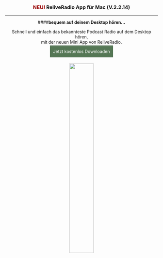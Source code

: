 <center><h3><b><span style="color:#900;">NEU!</span></b> ReliveRadio App für Mac (V.2.2.14)</h3>
<hr />

####**bequem auf deinem Desktop hören...**

Schnell und einfach das bekannteste Podcast Radio auf dem Desktop hören, <br>
mit der neuen Mini App von ReliveRadio.
<br>

<a style="padding:10px; border:1px solid #353; background: #575; color:#fff; text-decoration:none;" 
href="https://github.com/McCouman/ReLiveRadio-JsonP-about-Ajax/blob/master/Relive-Desktop-App/ReliveRadio-2.1.14.zip?raw=true">Jetzt kostenlos Downloaden</a>

<br>

<img style="width: 40%;" src="https://trello-attachments.s3.amazonaws.com/51f5116bbdd671c004000b35/5246e8eb58c494977a001568/3ef4e6c9f92a461fcf47bfeb0e59dae1/Bildschirmfoto_2013-10-04_um_17.02.10.png">

</center>


<br>

<div class="clear"></div>